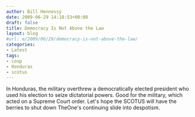 ```yaml
---
author: Bill Hennessy
date: 2009-06-29 14:18:53+00:00
draft: false
title: Democracy Is Not Above the Law
layout: blog
#url: e/2009/06/29/democracy-is-not-above-the-law/
categories:
- Latest
tags:
- coup
- Honduras
- scotus
---
```


In Honduras, the military overthrew a democratically elected president who used his election to seize dictatorial powers.  Good for the military, which acted  on a Supreme Court order. Let's hope the SCOTUS will have the berries to shut down TheOne's continuing slide into despotism.


